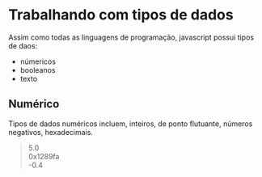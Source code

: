 # Trabalhando com tipos de dados

Assim como todas as linguagens de programação, javascript possui tipos de daos:
* númericos
* booleanos
* texto

## Numérico

Tipos de dados numéricos incluem, inteiros, de ponto flutuante, números negativos, hexadecimais.
> 5.0 <br> 0x1289fa <br> -0.4

